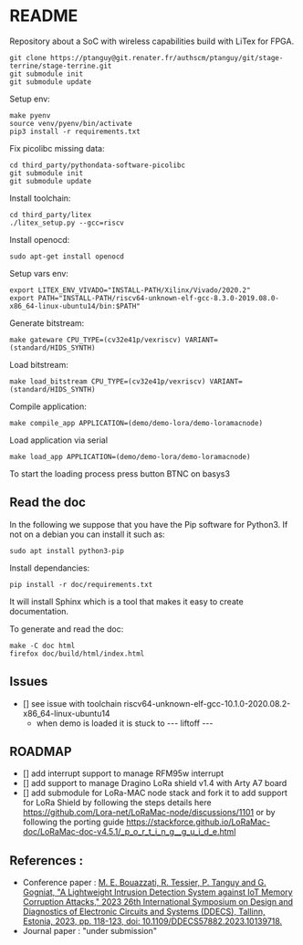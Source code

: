 # README

Repository about a SoC with wireless capabilities build with LiTex for FPGA.

```
git clone https://ptanguy@git.renater.fr/authscm/ptanguy/git/stage-terrine/stage-terrine.git
git submodule init
git submodule update
```

Setup env:

```
make pyenv
source venv/pyenv/bin/activate
pip3 install -r requirements.txt
```

Fix picolibc missing data:
```
cd third_party/pythondata-software-picolibc
git submodule init
git submodule update
```

Install toolchain:

```
cd third_party/litex
./litex_setup.py --gcc=riscv
```

Install openocd:

```
sudo apt-get install openocd
```

Setup vars env:
```
export LITEX_ENV_VIVADO="INSTALL-PATH/Xilinx/Vivado/2020.2"                       
export PATH="INSTALL-PATH/riscv64-unknown-elf-gcc-8.3.0-2019.08.0-x86_64-linux-ubuntu14/bin:$PATH"
```

Generate bitstream:

```
make gateware CPU_TYPE=(cv32e41p/vexriscv) VARIANT=(standard/HIDS_SYNTH) 

```

Load bitstream:
```
make load_bitstream CPU_TYPE=(cv32e41p/vexriscv) VARIANT=(standard/HIDS_SYNTH)
```

Compile application:
```
make compile_app APPLICATION=(demo/demo-lora/demo-loramacnode)
```


Load application via serial

```
make load_app APPLICATION=(demo/demo-lora/demo-loramacnode)
```

To start the loading process press button BTNC on basys3


## Read the doc

In the following we suppose that you have the Pip software for Python3.
If not on a debian you can install it such as:

```
sudo apt install python3-pip
```

Install dependancies:

```
pip install -r doc/requirements.txt
```

It will install Sphinx which is a tool that makes it easy to create
documentation.

To generate and read the doc:

```
make -C doc html
firefox doc/build/html/index.html
```

## Issues

* [] see issue with toolchain riscv64-unknown-elf-gcc-10.1.0-2020.08.2-x86_64-linux-ubuntu14
    * when demo is loaded it is stuck to --- liftoff ---
    
## ROADMAP
 
* [] add interrupt support to manage RFM95w interrupt
* [] add support to manage Dragino LoRa shield v1.4 with Arty A7 board
* [] add submodule for LoRa-MAC node stack and fork it to  add support for LoRa
  Shield by following the steps details here https://github.com/Lora-net/LoRaMac-node/discussions/1101
  or by following the porting guide https://stackforce.github.io/LoRaMac-doc/LoRaMac-doc-v4.5.1/_p_o_r_t_i_n_g__g_u_i_d_e.html
## References : 
- Conference paper : [M. E. Bouazzati, R. Tessier, P. Tanguy and G. Gogniat, "A Lightweight Intrusion Detection System against IoT Memory Corruption Attacks," 2023 26th International Symposium on Design and Diagnostics of Electronic Circuits and Systems (DDECS), Tallinn, Estonia, 2023, pp. 118-123, doi: 10.1109/DDECS57882.2023.10139718.](https://ieeexplore.ieee.org/document/10139718)
- Journal paper : "under submission"

